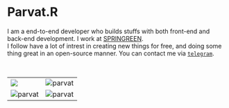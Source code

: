 # Parvat.R
I am a end-to-end developer who builds stuffs with both front-end and back-end development. I work at [SPRINGREEN](https://github.com/sprin-g-reen).
<br>
I follow have a lot of intrest in creating new things for free, and doing some thing great in an open-source manner.
You can contact me via [`telegram`](https://telegram.me/parvat_r).

<br>

<table>
  <tr>
    <td>
      <a><img src="https://github-readme-stats.vercel.app/api/?username=parvat-web-dev&count_private=true&theme=tokyonight&showicons=true" /></a>
    </td>
    <td>
      <a><img src="https://github-readme-stats.vercel.app/api/top-langs/?username=parvat-web-dev&langs_count=5&theme=tokyonight" alt="parvat" /></a>
     </td>
  </tr>
  <tr>
    <td>
        <a><img align="center" src="https://github-readme-streak-stats.herokuapp.com/?user=parvat-web-dev&theme=tokyonight" alt="parvat" /></a>
    </td>
    <td>
      <a><img src="https://github-profile-trophy.vercel.app/?username=parvat-web-dev&theme=tokyonight" alt="parvat" /></a>
    </td>
  </tr>
</table>

